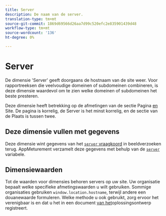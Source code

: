 ```yaml
---
title: Server
description: De naam van de server.
translation-type: tm+mt
source-git-commit: 1869d69566d26aa7d99c520efc2e835901439d48
workflow-type: tm+mt
source-wordcount: '136'
ht-degree: 0%

---
```



# Server

De dimensie &#39;Server&#39; geeft doorgaans de hostnaam van de site weer. Voor rapportreeksen die veelvoudige domeinen of subdomeinen combineren, is deze dimensie waardevol om te zien welke domeinen of subdomeinen het beste presteren.

Deze dimensie heeft betrekking op de afmetingen van de sectie [](page.md) Pagina [en](site-section.md) Site. De pagina is korrelig, de Server is het minst korrelig, en de sectie van de Plaats is tussen twee.

## Deze dimensie vullen met gegevens

Deze dimensie wint gegevens van het [`server` vraagkoord](/help/implement/validate/query-parameters.md) in beeldverzoeken terug. AppMeturement verzamelt deze gegevens met behulp van de [`server`](/help/implement/vars/page-vars/server.md) variabele.

## Dimensiewaarden

Tot de waarden voor dimensies behoren servers op uw site. Uw organisatie bepaalt welke specifieke afmetingswaarden u wilt gebruiken. Sommige organisaties gebruiken `window.location.hostname`, terwijl andere een douanewaarde formuleren. Welke methode u ook gebruikt, zorg ervoor het verenigbaar is en dat u het in een document [van het](/help/implement/prepare/solution-design.md)oplossingsontwerp registreert.
